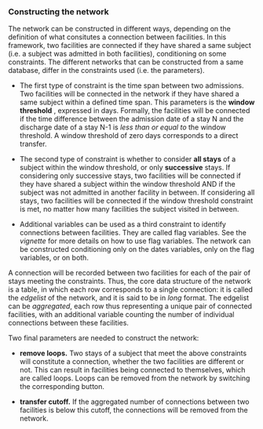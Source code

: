 ### Constructing the network

The network can be constructed in different ways, depending on the definition of what consitutes a connection between facilities. In this framework, two facilities are connected if they have shared a same subject (i.e. a subject was admitted in both facilities), conditioning on some constraints. The different networks that can be constructed from a same database, differ in the constraints used (i.e. the parameters).

* The first type of constraint is the time span between two admissions. Two facilities will be connected in the network if they have shared a same subject within a defined time span. This parameters is the **window threshold** , expressed in days. Formally, the facilities will be connected if the time difference between the admission date of a stay N and the discharge date of a stay N-1 is *less than or equal to* the window threshold. A window threshold of zero days corresponds to a direct transfer.

* The second type of constraint is whether to consider **all stays** of a subject within the window threshold, or only **successive** stays. If considering only successive stays, two facilities will be connected if they have shared a subject within the window threshold AND if the subject was not admitted in another facility in between. If considering all stays, two facilities will be connected if the window threshold constraint is met, no matter how many facilities the subject visited in between.

* Additional variables can be used as a third constraint to identify connections between facilities. They are called flag variables. See the *vignette* for more details on how to use flag variables. The network can be constructed conditioning only on the dates variables, only on the flag variables, or on both.

A connection will be recorded between two facilities for each of the pair of stays meeting the constraints. Thus, the core data structure of the network is a table, in which each row corresponds to a single connection: it is called the *edgelist* of the network, and it is said to be in *long* format. The edgelist can be *aggregated*, each row thus representing a unique pair of connected facilities, with an additional variable counting the number of individual connections between these facilities.

Two final parameters are needed to construct the network:

* **remove loops.** Two stays of a subject that meet the above constraints will constitute a connection, whether the two facilities are different or not. This can result in facilities being connected to themselves, which are called loops. Loops can be removed from the network by switching the corresponding button.

* **transfer cutoff.** If the aggregated number of connections between two facilities is below this cutoff, the connections will be removed from the network.
